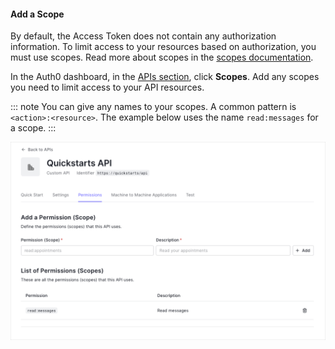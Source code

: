 #### Add a Scope

By default, the Access Token does not contain any authorization information. To limit access to your resources based on authorization, you must use scopes. Read more about scopes in the  <a href="/scopes" target="_blank" rel="noreferrer">scopes documentation</a>.

In the Auth0 dashboard, in the <a href="${manage_url}/#/apis" target="_blank" rel="noreferrer">APIs section</a>, click **Scopes**. Add any scopes you need to limit access to your API resources.

::: note
You can give any names to your scopes. A common pattern is `<action>:<resource>`. The example below uses the name `read:messages` for a scope.
:::

![create scope](/media/articles/api-auth/create-scope.png)